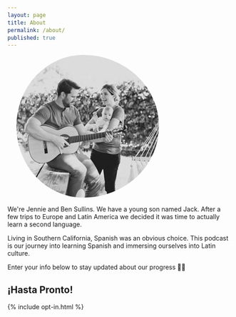 ```yaml
---
layout: page
title: About
permalink: /about/
published: true
---
```

<img class="about-image" src="/images/breaking-espanol-logo.jpg" title="Breaking Español Family" style="padding-left:20px; border-radius:50%;"/>

We're Jennie and Ben Sullins. We have a young son named Jack. After a few trips to Europe and Latin America we decided it was time to actually learn a second language.

Living in Southern California, Spanish was an obvious choice. This podcast is our journey into learning Spanish and immersing ourselves into Latin culture.

Enter your info below to stay updated about our progress 👏🌴

## ¡Hasta Pronto!

{% include opt-in.html %}
